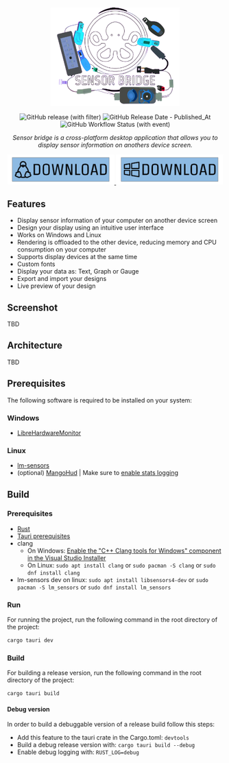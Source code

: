 <p align="center">
    <img src=".github/readme/banner.png" width="300"/>
</p>

<p align="center">
    <img alt="GitHub release (with filter)" src="https://img.shields.io/github/v/release/rouhim/sensor-bridge">
    <img alt="GitHub Release Date - Published_At" src="https://img.shields.io/github/release-date/rouhim/sensor-bridge">
    <img alt="GitHub Workflow Status (with event)" src="https://img.shields.io/github/actions/workflow/status/rouhim/sensor-bridge/pipeline.yaml">
</p>

<p align="center">
    <i>Sensor bridge is a cross-platform desktop application that allows you to display sensor information on anothers device screen.</i>
</p>

<p align="center">
    <a id="sensor-bridge-download-linux" href="https://github.com/RouHim/sensor-bridge/releases">
        <img src=".github/readme/dl-linux.png" width="250"/>
    </a>
    <a id="sensor-bridge-download-windows" href="https://github.com/RouHim/sensor-bridge/releases">
        <img src=".github/readme/dl-windows.png" width="250"/>
    </a>
</p>

## Features

* Display sensor information of your computer on another device screen
* Design your display using an intuitive user interface
* Works on Windows and Linux
* Rendering is offloaded to the other device, reducing memory and CPU consumption on your computer
* Supports display devices at the same time
* Custom fonts
* Display your data as: Text, Graph or Gauge
* Export and import your designs
* Live preview of your design

## Screenshot

TBD

## Architecture

TBD

## Prerequisites

The following software is required to be installed on your system:

### Windows

* [LibreHardwareMonitor](https://github.com/LibreHardwareMonitor/LibreHardwareMonitor)

[//]: # (* [RTSS]&#40;https://www.guru3d.com/files-details/rtss-rivatuner-statistics-server-download.html&#41;)

### Linux

* [lm-sensors](https://github.com/lm-sensors/lm-sensors)
* (optional) [MangoHud](https://github.com/flightlessmango/MangoHud) | Make sure
  to [enable stats logging](https://github.com/flightlessmango/MangoHud#fps-logging)

## Build

### Prerequisites

* [Rust](https://www.rust-lang.org/tools/install)
* [Tauri prerequisites](https://tauri.app/v1/guides/getting-started/prerequisites)
* clang
    * On
      Windows: [Enable the "C++ Clang tools for Windows" component in the Visual Studio Installer](https://www.wikihow.com/Install-Clang-on-Windows)
    * On Linux: `sudo apt install clang` or `sudo pacman -S clang` or `sudo dnf install clang`
* lm-sensors dev on linux: `sudo apt install libsensors4-dev` or `sudo pacman -S lm_sensors`
  or `sudo dnf install lm_sensors`

### Run

For running the project, run the following command in the root directory of the project:

```bash
cargo tauri dev
```

### Build

For building a release version, run the following command in the root directory of the project:

```bash
cargo tauri build
```

#### Debug version

In order to build a debuggable version of a release build follow this steps:

* Add this feature to the tauri crate in the Cargo.toml: `devtools`
* Build a debug release version with: `cargo tauri build --debug`
* Enable debug logging with: `RUST_LOG=debug`